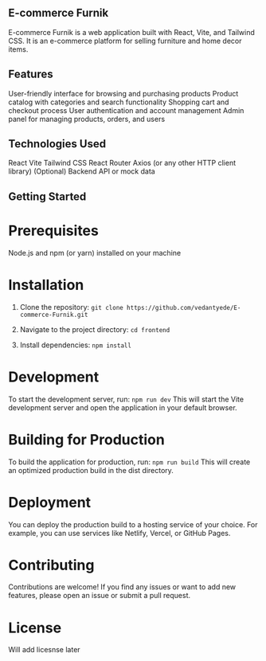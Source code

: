 ## E-commerce Furnik

E-commerce Furnik is a web application built with React, Vite, and Tailwind CSS. It is an e-commerce platform for selling furniture and home decor items.

## Features

User-friendly interface for browsing and purchasing products
Product catalog with categories and search functionality
Shopping cart and checkout process
User authentication and account management
Admin panel for managing products, orders, and users

## Technologies Used
React
Vite
Tailwind CSS
React Router
Axios (or any other HTTP client library)
(Optional) Backend API or mock data

## Getting Started

# Prerequisites

Node.js and npm (or yarn) installed on your machine

# Installation

1. Clone the repository: 
```git clone https://github.com/vedantyede/E-commerce-Furnik.git```

2. Navigate to the project directory:
```cd frontend```

3. Install dependencies:
```npm install```

# Development

To start the development server, run:
```npm run dev```
This will start the Vite development server and open the application in your default browser.

# Building for Production

To build the application for production, run:
```npm run build```
This will create an optimized production build in the dist directory.

# Deployment

You can deploy the production build to a hosting service of your choice. For example, you can use services like Netlify, Vercel, or GitHub Pages.

# Contributing

Contributions are welcome! If you find any issues or want to add new features, please open an issue or submit a pull request.

# License

Will add licesnse later